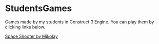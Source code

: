 # StudentsGames
Games made by my students in Construct 3 Engine. You can play them by clicking links below.

[Space Shooter by Mikolay](https://jakubkivi.github.io/StudentsGames/Mikolaj/SpaceShooter/)
